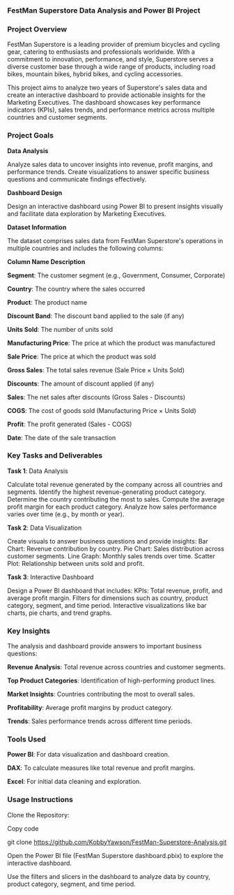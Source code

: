 ### FestMan Superstore Data Analysis and Power BI Project

### Project Overview
FestMan Superstore is a leading provider of premium bicycles and cycling gear, catering to enthusiasts and professionals worldwide. With a commitment to innovation, performance, and style, Superstore serves a diverse customer base through a wide range of products, including road bikes, mountain bikes, hybrid bikes, and cycling accessories.

This project aims to analyze two years of Superstore's sales data and create an interactive dashboard to provide actionable insights for the Marketing Executives. The dashboard showcases key performance indicators (KPIs), sales trends, and performance metrics across multiple countries and customer segments.

### Project Goals
**Data Analysis**

Analyze sales data to uncover insights into revenue, profit margins, and performance trends.
Create visualizations to answer specific business questions and communicate findings effectively.


**Dashboard Design**

Design an interactive dashboard using Power BI to present insights visually and facilitate data exploration by Marketing Executives.


**Dataset Information**

The dataset comprises sales data from FestMan Superstore's operations in multiple countries and includes the following columns:

**Column Name	Description**

**Segment**: The customer segment (e.g., Government, Consumer, Corporate)

**Country**: The country where the sales occurred

**Product**: The product name

**Discount Band**: The discount band applied to the sale (if any)

**Units Sold**: The number of units sold

**Manufacturing Price**: The price at which the product was manufactured

**Sale Price**:	The price at which the product was sold

**Gross Sales**: The total sales revenue (Sale Price × Units Sold)

**Discounts**: The amount of discount applied (if any)

**Sales**: The net sales after discounts (Gross Sales - Discounts)

**COGS**: The cost of goods sold (Manufacturing Price × Units Sold)

**Profit**:	The profit generated (Sales - COGS)

**Date**: The date of the sale transaction

### Key Tasks and Deliverables
**Task 1**: Data Analysis

Calculate total revenue generated by the company across all countries and segments.
Identify the highest revenue-generating product category.
Determine the country contributing the most to sales.
Compute the average profit margin for each product category.
Analyze how sales performance varies over time (e.g., by month or year).

**Task 2**: Data Visualization

Create visuals to answer business questions and provide insights:
Bar Chart: Revenue contribution by country.
Pie Chart: Sales distribution across customer segments.
Line Graph: Monthly sales trends over time.
Scatter Plot: Relationship between units sold and profit.

**Task 3**: Interactive Dashboard

Design a Power BI dashboard that includes:
KPIs: Total revenue, profit, and average profit margin.
Filters for dimensions such as country, product category, segment, and time period.
Interactive visualizations like bar charts, pie charts, and trend graphs.

### Key Insights
The analysis and dashboard provide answers to important business questions:

**Revenue Analysis**: Total revenue across countries and customer segments.

**Top Product Categories**: Identification of high-performing product lines.

**Market Insights**: Countries contributing the most to overall sales.

**Profitability**: Average profit margins by product category.

**Trends**: Sales performance trends across different time periods.

### Tools Used
**Power BI**: For data visualization and dashboard creation.

**DAX**: To calculate measures like total revenue and profit margins.

**Excel**: For initial data cleaning and exploration.

### Usage Instructions
Clone the Repository:

Copy code

git clone https://github.com/KobbyYawson/FestMan-Superstore-Analysis.git

Open the Power BI file (FestMan Superstore dashboard.pbix) to explore the interactive dashboard.

Use the filters and slicers in the dashboard to analyze data by country, product category, segment, and time period.
